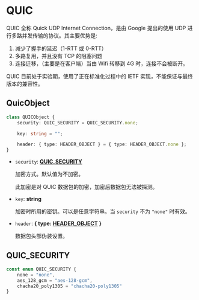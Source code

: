 # QUIC

QUIC 全称 Quick UDP Internet Connection，是由 Google 提出的使用 UDP 进行多路并发传输的协议。其主要优势是:

1. 减少了握手的延迟（1-RTT 或 0-RTT）
2. 多路复用，并且没有 TCP 的阻塞问题
3. 连接迁移，（主要是在客户端）当由 Wifi 转移到 4G 时，连接不会被断开。

QUIC 目前处于实验期，使用了正在标准化过程中的 IETF 实现，不能保证与最终版本的兼容性。

## QuicObject

```typescript
class QUICObject {
    security: QUIC_SECURITY = QUIC_SECURITY.none;

    key: string = "";

    header: { type: HEADER_OBJECT } = { type: HEADER_OBJECT.none };
}
```

* `security`: **[QUIC_SECURITY](#QUIC_SECURITY)**

  加密方式。默认值为不加密。

  此加密是对 QUIC 数据包的加密，加密后数据包无法被探测。

* `key`: **string**

  加密时所用的密钥。可以是任意字符串。当 `security` 不为 `"none"` 时有效。

* `header`: **{ type: [HEADER_OBJECT](/network/Networks.md#HEADER_OBJECT) }**

  数据包头部伪装设置。

## QUIC_SECURITY

```typescript
const enum QUIC_SECURITY {
    none = "none",
    aes_128_gcm = "aes-128-gcm",
    chacha20_poly1305 = "chacha20-poly1305"
}
```

